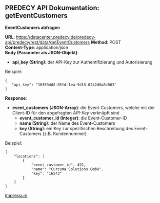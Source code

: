 ## PREDECY API Dokumentation: getEventCustomers
__EventCustomers abfragen__

__URL__: https://datacenter.predecy.de/predecy-api/predecy/rest/data/getEventCustomers
__Method__: POST  
__Content-Type__: application/json  
__Body (Parameter als JSON-Objekt)__:
  * __api_key (String)__: der API-Key zur Authentifizierung und Autorisierung

  Beispiel:  
  ```
  {
     "api_key": "103504d8-05fd-1ea-9d18-0242d0a8d003"
  }
  ```
  
__Response__:
  * __event_customers (JSON-Array)__: die Event-Customers, welche mit der Client-ID für den abgefragten _API-Key_ verknüpft sind
      * __event_customer_id (Integer)__: die Event-Customer-ID
      * __name (String)__: der Name des Event-Customers
      * __key (String)__: ein Key zur spezifischen Beschreibung des Event-Customers (z.B. Kundennummer)
  
  Beispiel: 
  ```
  {
      "locations": [
          {
              "event_customer_id": 492,
              "name": "Curcuma Solutions GmbH",
              "key": "16543"  
          }
      ]
  }
  ```
  
  [Impressum](https://www.spicetech.de/#Impressum)
  
